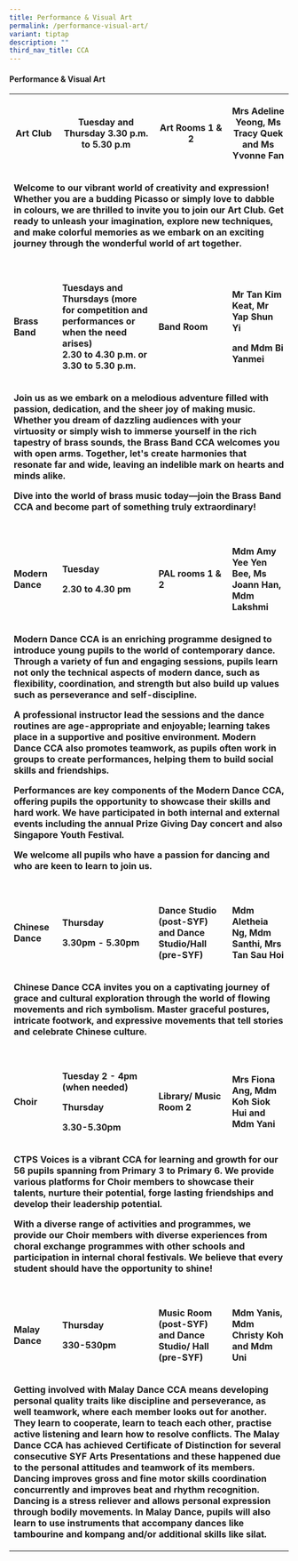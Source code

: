 ```yaml
---
title: Performance & Visual Art
permalink: /performance-visual-art/
variant: tiptap
description: ""
third_nav_title: CCA
---
```

<h4>Performance &amp; Visual Art</h4>
<table style="minWidth: 100px">
<colgroup>
<col>
<col>
<col>
<col>
</colgroup>
<tbody>
<tr>
<th rowspan="1" colspan="1">
<p>Art Club</p>
</th>
<th rowspan="1" colspan="1">
<p>Tuesday and Thursday 3.30 p.m. to 5.30 p.m</p>
</th>
<th rowspan="1" colspan="1">
<p>Art Rooms 1 &amp; 2</p>
</th>
<th rowspan="1" colspan="1">
<p>Mrs Adeline Yeong, Ms Tracy Quek and Ms Yvonne Fan</p>
</th>
</tr>
<tr>
<td rowspan="1" colspan="4">
<p><strong>Welcome to our vibrant world of creativity and expression! Whether you are a budding Picasso or simply love to dabble in colours, we are thrilled to invite you to join our Art Club. Get ready to unleash your imagination, explore new techniques, and make colorful memories as we embark on an exciting journey through the wonderful world of art together.</strong>
</p>
</td>
</tr>
<tr>
<td rowspan="1" colspan="1">
<p></p>
</td>
<td rowspan="1" colspan="1">
<p></p>
</td>
<td rowspan="1" colspan="1">
<p></p>
</td>
<td rowspan="1" colspan="1">
<p></p>
</td>
</tr>
<tr>
<td rowspan="1" colspan="1">
<p><strong>Brass Band</strong>
</p>
</td>
<td rowspan="1" colspan="1">
<p><strong>Tuesdays and Thursdays (more for competition and performances or when the need arises)<br>2.30 to 4.30 p.m. or 3.30 to 5.30 p.m.</strong>
</p>
<p></p>
</td>
<td rowspan="1" colspan="1">
<p><strong>Band Room</strong>
</p>
</td>
<td rowspan="1" colspan="1">
<p><strong>Mr Tan Kim Keat, Mr Yap Shun Yi</strong>
</p>
<p><strong>and Mdm Bi Yanmei</strong>
</p>
</td>
</tr>
<tr>
<td rowspan="1" colspan="4">
<p><strong>Join us as we embark on a melodious adventure filled with passion, dedication, and the sheer joy of making music. Whether you dream of dazzling audiences with your virtuosity or simply wish to immerse yourself in the rich tapestry of brass sounds, the Brass Band CCA welcomes you with open arms. Together, let's create harmonies that resonate far and wide, leaving an indelible mark on hearts and minds alike.</strong>
</p>
<p><strong>Dive into the world of brass music today—join the Brass Band CCA and become part of something truly extraordinary!</strong>
</p>
</td>
</tr>
<tr>
<td rowspan="1" colspan="1">
<p></p>
</td>
<td rowspan="1" colspan="1">
<p></p>
</td>
<td rowspan="1" colspan="1">
<p></p>
</td>
<td rowspan="1" colspan="1">
<p></p>
</td>
</tr>
<tr>
<td rowspan="1" colspan="1">
<p><strong>Modern Dance</strong>
</p>
</td>
<td rowspan="1" colspan="1">
<p><strong>Tuesday</strong>
</p>
<p><strong>2.30 to 4.30 pm</strong>
</p>
</td>
<td rowspan="1" colspan="1">
<p><strong>PAL rooms 1 &amp; 2</strong>
</p>
</td>
<td rowspan="1" colspan="1">
<p><strong>Mdm Amy Yee Yen Bee, Ms Joann Han, Mdm Lakshmi</strong>
</p>
</td>
</tr>
<tr>
<td rowspan="1" colspan="4">
<p><strong>Modern Dance CCA is an enriching programme designed to introduce young pupils to the world of contemporary dance. Through a variety of fun and engaging sessions, pupils learn not only the technical aspects of modern dance, such as flexibility, coordination, and strength but also build up values such as perseverance and self-discipline.</strong>
</p>
<p><strong>A professional instructor lead the sessions and the dance routines are age-appropriate and enjoyable; learning takes place in a supportive and positive environment. Modern Dance CCA also promotes teamwork, as pupils often work in groups to create performances, helping them to build social skills and friendships.</strong>
</p>
<p><strong>Performances are key components of the Modern Dance CCA, offering pupils the opportunity to showcase their skills and hard work. We have participated in both internal and external events including the annual Prize Giving Day concert and also Singapore Youth Festival.</strong>
</p>
<p><strong>We welcome all pupils who have a passion for dancing and who are keen to learn to join us.</strong>
</p>
</td>
</tr>
<tr>
<td rowspan="1" colspan="1">
<p></p>
</td>
<td rowspan="1" colspan="1">
<p></p>
</td>
<td rowspan="1" colspan="1">
<p></p>
</td>
<td rowspan="1" colspan="1">
<p></p>
</td>
</tr>
<tr>
<td rowspan="1" colspan="1">
<p><strong>Chinese Dance</strong>
</p>
</td>
<td rowspan="1" colspan="1">
<p><strong>Thursday</strong>
</p>
<p><strong>3.30pm - 5.30pm</strong>
</p>
</td>
<td rowspan="1" colspan="1">
<p><strong>Dance Studio (post-SYF) and Dance Studio/Hall (pre-SYF)</strong>
</p>
</td>
<td rowspan="1" colspan="1">
<p><strong>Mdm Aletheia Ng, Mdm Santhi, Mrs Tan Sau Hoi</strong>
</p>
</td>
</tr>
<tr>
<td rowspan="1" colspan="4">
<p><strong>Chinese Dance CCA invites you on a captivating journey of grace and cultural exploration through the world of flowing movements and rich symbolism. Master graceful postures, intricate footwork, and expressive movements that tell stories and celebrate Chinese culture.</strong>
</p>
</td>
</tr>
<tr>
<td rowspan="1" colspan="1">
<p></p>
</td>
<td rowspan="1" colspan="1">
<p></p>
</td>
<td rowspan="1" colspan="1">
<p></p>
</td>
<td rowspan="1" colspan="1">
<p></p>
</td>
</tr>
<tr>
<td rowspan="1" colspan="1">
<p><strong>Choir</strong>
</p>
</td>
<td rowspan="1" colspan="1">
<p><strong>Tuesday 2 - 4pm (when needed)</strong>
</p>
<p></p>
<p><strong>Thursday</strong>
</p>
<p><strong>3.30-5.30pm</strong>
</p>
</td>
<td rowspan="1" colspan="1">
<p><strong>Library/ Music Room 2</strong>
</p>
</td>
<td rowspan="1" colspan="1">
<p><strong>Mrs Fiona Ang, Mdm Koh Siok Hui and Mdm Yani</strong>
</p>
</td>
</tr>
<tr>
<td rowspan="1" colspan="4">
<p><strong>CTPS Voices is a vibrant CCA for learning and growth for our 56 pupils spanning from Primary 3 to Primary 6. We provide various platforms for Choir members to showcase their talents, nurture their potential, forge lasting friendships and develop their leadership potential.</strong>
</p>
<p><strong>With a diverse range of activities and programmes, we provide our Choir members with diverse experiences from choral exchange programmes with other schools and participation in internal choral festivals. We believe that every student should have the opportunity to shine!</strong>
</p>
</td>
</tr>
<tr>
<td rowspan="1" colspan="1">
<p></p>
</td>
<td rowspan="1" colspan="1">
<p></p>
</td>
<td rowspan="1" colspan="1">
<p></p>
</td>
<td rowspan="1" colspan="1">
<p></p>
</td>
</tr>
<tr>
<td rowspan="1" colspan="1">
<p><strong>Malay Dance</strong>
</p>
</td>
<td rowspan="1" colspan="1">
<p><strong>Thursday</strong>
</p>
<p><strong>330-530pm</strong>
</p>
</td>
<td rowspan="1" colspan="1">
<p><strong>Music Room (post-SYF) and Dance Studio/ Hall (pre-SYF)</strong>
</p>
</td>
<td rowspan="1" colspan="1">
<p><strong>Mdm Yanis, Mdm Christy Koh and Mdm Uni</strong>
</p>
</td>
</tr>
<tr>
<td rowspan="1" colspan="4">
<p><strong>Getting involved with Malay Dance CCA means developing personal quality traits like discipline and perseverance, as well teamwork, where each member looks out for another. They learn to cooperate, learn to teach each other, practise active listening and learn how to resolve conflicts. The Malay Dance CCA has achieved Certificate of Distinction for several consecutive SYF Arts Presentations and these happened due to the personal attitudes and teamwork of its members. Dancing improves gross and fine motor skills coordination concurrently and improves beat and rhythm recognition. Dancing is a stress reliever and allows personal expression through bodily movements. In Malay Dance, pupils will also learn to use instruments that accompany dances like tambourine and kompang and/or additional skills like silat.</strong>
</p>
</td>
</tr>
</tbody>
</table>
<p></p>